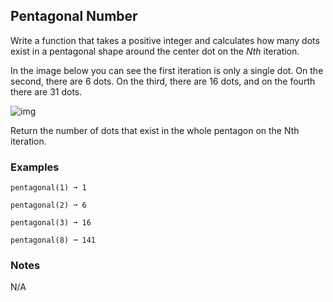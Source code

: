 ## Pentagonal Number
Write a function that takes a positive integer and calculates how many dots exist in a pentagonal shape around the center dot on the _Nth_ iteration.

In the image below you can see the first iteration is only a single dot. On the second, there are 6 dots. On the third, there are 16 dots, and on the fourth there are 31 dots.

![img](https://edabit-challenges.s3.amazonaws.com/pentagonal_number.png)

Return the number of dots that exist in the whole pentagon on the Nth iteration.

### Examples
```
pentagonal(1) ➞ 1

pentagonal(2) ➞ 6

pentagonal(3) ➞ 16

pentagonal(8) ➞ 141
```

### Notes
N/A